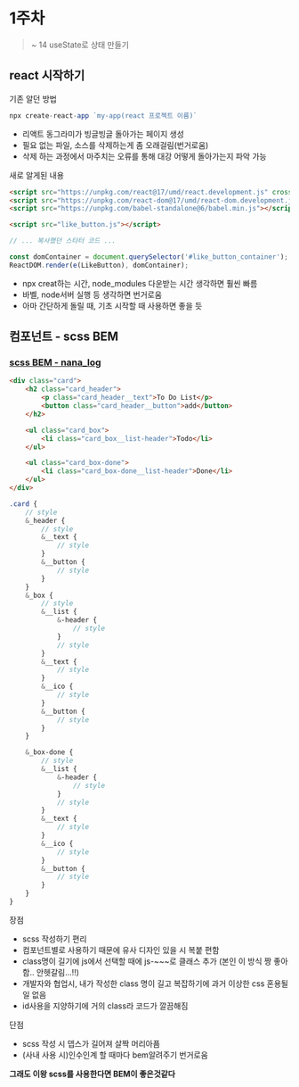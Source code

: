 # 1주차
> ~ 14 useState로 상태 만들기

## react 시작하기

기존 알던 방법

```js
npx create-react-app `my-app(react 프로젝트 이름)`
```

- 리액트 동그라미가 빙글빙글 돌아가는 페이지 생성
- 필요 없는 파일, 소스를 삭제하는게 좀 오래걸림(번거로움)
- 삭제 하는 과정에서 마주치는 오류를 통해 대강 어떻게 돌아가는지 파악 가능

새로 알게된 내용

```html
<script src="https://unpkg.com/react@17/umd/react.development.js" crossorigin></script>
<script src="https://unpkg.com/react-dom@17/umd/react-dom.development.js" crossorigin></script>
<script src="https://unpkg.com/babel-standalone@6/babel.min.js"></script>

<script src="like_button.js"></script>
```
```js
// ... 복사했던 스타터 코드 ...

const domContainer = document.querySelector('#like_button_container');
ReactDOM.render(e(LikeButton), domContainer);
```

- npx creat하는 시간, node_modules 다운받는 시간 생각하면 훨씬 빠름
- 바벨, node서버 실행 등 생각하면 번거로움
- 아마 간단하게 돌릴 때, 기초 시작할 때 사용하면 좋을 듯

## 컴포넌트 - scss BEM

### [scss BEM - nana_log](https://nykim.work/15)

```html
<div class="card">
    <h2 class="card_header">
        <p class="card_header__text">To Do List</p>
        <button class="card_header__button">add</button>
    </h2>

    <ul class="card_box">
        <li class="card_box__list-header">Todo</li>
    </ul>

    <ul class="card_box-done">
        <li class="card_box-done__list-header">Done</li>
    </ul>
</div>

```
```scss
.card {
    // style
    &_header {
        // style
        &__text {
            // style
        }
        &__button {
            // style
        }
    }
    &_box {
        // style
        &__list {
            &-header {
                // style
            }
            // style
        }
        &__text {
            // style
        }
        &__ico {
            // style
        }
        &__button {
            // style
        }
    }

    &_box-done {
        // style
        &__list {
            &-header {
                // style
            }
            // style
        }
        &__text {
            // style
        }
        &__ico {
            // style
        }
        &__button {
            // style
        }
    }
}
```

장점
- scss 작성하기 편리
- 컴포넌트별로 사용하기 때문에 유사 디자인 있을 시 복붙 편함
- class명이 길기에 js에서 선택할 때에 js-~~~로 클래스 추가 (본인 이 방식 짱 좋아함.. 안헷갈림...!!)
- 개발자와 협업시, 내가 작성한 class 명이 길고 복잡하기에 과거 이상한 css 혼용될 일 없음
- id사용을 지양하기에 거의 class라 코드가 깔끔해짐

단점
- scss 작성 시 뎁스가 길어져 살짝 머리아픔
- (사내 사용 시)인수인계 할 때마다 bem알려주기 번거로움

**그래도 이왕 scss를 사용한다면 BEM이 좋은것같다**